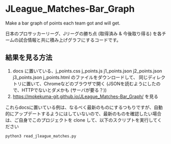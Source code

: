 # JLeague_Matches-Bar_Graph
Make a bar graph of points each team got and will get.

日本のプロサッカーリーグ、Jリーグの勝ち点 (取得済み & 今後取り得る) を各チームの試合情報と共に積み上げグラフにするコードです。

## 結果を見る方法
1. docs に置いている、j_points.css  j_points.js  j1_points.json  j2_points.json  j3_points.json j_points.html のファイルをダウンロードして、
同じディレクトリに置いて、Chromeなどのブラウザで開く (JSONを読むようにしたので、HTTPでないとダメかも (サーバが要る？))
1. https://mokekuma-git.github.io/JLeague_Matches-Bar_Graph/ を見る

これらdocsに置いている例は、なるべく最新のものにするつもりですが、自動的にアップデートするようにはしていないので、最新のものを確認したい場合は、ご自身でこのプロジェクトを clone して、以下のスクリプトを実行してください  
```
python3 read_jleague_matches.py
```

